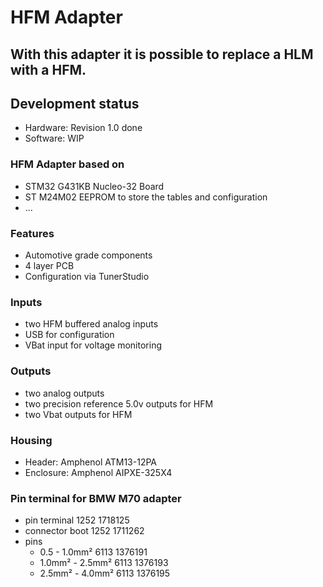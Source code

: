 
# HFM Adapter

## With this adapter it is possible to replace a HLM with a HFM.

## Development status

- Hardware: Revision 1.0 done
- Software: WIP

### HFM Adapter based on

- STM32 G431KB Nucleo-32 Board
- ST M24M02 EEPROM to store the tables and configuration
- ...

### Features

- Automotive grade components
- 4 layer PCB
- Configuration via TunerStudio

### Inputs

- two HFM buffered analog inputs
- USB for configuration
- VBat input for voltage monitoring 

### Outputs

- two analog outputs
- two precision reference 5.0v outputs for HFM
- two Vbat outputs for HFM

### Housing

- Header: Amphenol ATM13-12PA
- Enclosure: Amphenol AIPXE-325X4

### Pin terminal for BMW M70 adapter

- pin terminal 1252 1718125
- connector boot 1252 1711262
- pins
  - 0.5 - 1.0mm² 6113 1376191
  - 1.0mm² - 2.5mm² 6113 1376193
  - 2.5mm² - 4.0mm² 6113 1376195